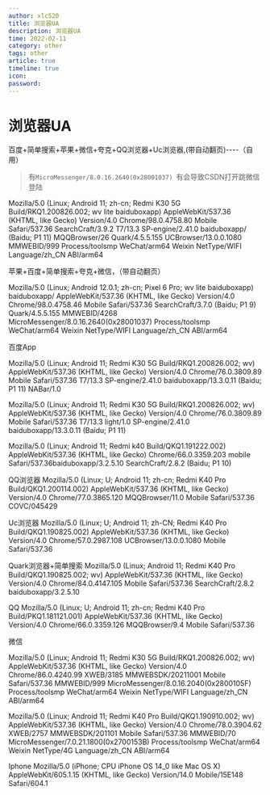 ```yaml
---
author: xlc520
title: 浏览器UA
description: 浏览器UA
time: 2022-02-11
category: other
tags: other
article: true
timeline: true
icon: 
password: 
---
```

# 浏览器UA

百度+简单搜索+苹果+微信+夸克+QQ浏览器+Uc浏览器,(带自动翻页)----（自用）

> 有`MicroMessenger/8.0.16.2640(0x28001037) `有会导致CSDN打开跳微信登陆

Mozilla/5.0 (Linux; Android 11; zh-cn; Redmi K30 5G Build/RKQ1.200826.002; wv lite baiduboxapp) AppleWebKit/537.36 (KHTML, like Gecko) Version/4.0 Chrome/98.0.4758.80 Mobile Safari/537.36 SearchCraft/3.9.2 T7/13.3 SP-engine/2.41.0 baiduboxapp/ (Baidu; P1 11) MQQBrowser/26 Quark/4.5.5.155 UCBrowser/13.0.0.1080 MMWEBID/999 Process/toolsmp WeChat/arm64 Weixin NetType/WIFI Language/zh_CN ABI/arm64

苹果+百度+简单搜索+夸克+微信，（带自动翻页）

Mozilla/5.0 (Linux; Android 12.0.1; zh-cn; Pixel 6 Pro; wv lite baiduboxapp) baiduboxapp/ AppleWebKit/537.36 (KHTML, like Gecko) Version/4.0 Chrome/98.0.4758.46 Mobile Safari/537.36 SearchCraft/3.7.0 (Baidu; P1 9) Quark/4.5.5.155 MMWEBID/4268 MicroMessenger/8.0.16.2640(0x28001037) Process/toolsmp WeChat/arm64 Weixin NetType/WIFI Language/zh_CN ABI/arm64



百度App

Mozilla/5.0 (Linux; Android 11; Redmi K30 5G Build/RKQ1.200826.002; wv) AppleWebKit/537.36 (KHTML, like Gecko) Version/4.0 Chrome/76.0.3809.89 Mobile Safari/537.36 T7/13.3 SP-engine/2.41.0 baiduboxapp/13.3.0.11 (Baidu; P1 11) NABar/1.0

Mozilla/5.0 (Linux; Android 11; Redmi K30 5G Build/RKQ1.200826.002; wv) AppleWebKit/537.36 (KHTML, like Gecko) Version/4.0 Chrome/76.0.3809.89 Mobile Safari/537.36 T7/13.3 light/1.0 SP-engine/2.41.0 baiduboxapp/13.3.0.11 (Baidu; P1 11)

Mozilla/5.0 (Linux; Android 11; Redmi k40 Build/QKQ1.191222.002) AppleWebKit/537.36 (KHTML, like Gecko) Chrome/66.0.3359.203 mobile Safari/537.36baiduboxapp/3.2.5.10 SearchCraft/2.8.2 (Baidu; P1 10)

QQ浏览器
Mozilla/5.0 (Linux; U; Android 11; zh-cn; Redmi K40 Pro Build/QKQ1.200114.002) AppleWebKit/537.36 (KHTML, like Gecko) Version/4.0 Chrome/77.0.3865.120 MQQBrowser/11.0 Mobile Safari/537.36 COVC/045429

Uc浏览器
Mozilla/5.0 (Linux; U; Android 11; zh-CN; Redmi K40 Pro Build/QKQ1.190825.002) AppleWebKit/537.36 (KHTML, like Gecko) Version/4.0 Chrome/57.0.2987.108 UCBrowser/13.0.0.1080 Mobile Safari/537.36

Quark浏览器+简单搜索
Mozilla/5.0 (Linux; Android 11; Redmi K40 Pro Build/QKQ1.190825.002; wv) AppleWebKit/537.36 (KHTML, like Gecko) Version/4.0 Chrome/84.0.4147.105 Mobile Safari/537.36 SearchCraft/2.8.2 baiduboxapp/3.2.5.10

QQ
Mozilla/5.0 (Linux; U; Android 11; zh-cn; Redmi K40 Pro Build/PKQ1.181121.001) AppleWebKit/537.36 (KHTML, like Gecko) Version/4.0 Chrome/66.0.3359.126 MQQBrowser/9.4 Mobile Safari/537.36

微信

Mozilla/5.0 (Linux; Android 11; Redmi K30 5G Build/RKQ1.200826.002; wv) AppleWebKit/537.36 (KHTML, like Gecko) Version/4.0 Chrome/86.0.4240.99 XWEB/3185 MMWEBSDK/20211001 Mobile Safari/537.36 MMWEBID/999 MicroMessenger/8.0.16.2040(0x2800105F) Process/toolsmp WeChat/arm64 Weixin NetType/WIFI Language/zh_CN ABI/arm64

Mozilla/5.0 (Linux; Android 11; Redmi K40 Pro Build/QKQ1.190910.002; wv) AppleWebKit/537.36 (KHTML, like Gecko) Version/4.0 Chrome/78.0.3904.62 XWEB/2757 MMWEBSDK/201101 Mobile Safari/537.36 MMWEBID/70 MicroMessenger/7.0.21.1800(0x2700153B) Process/toolsmp WeChat/arm64 Weixin NetType/4G Language/zh_CN ABI/arm64

Iphone
Mozilla/5.0 (iPhone; CPU iPhone OS 14_0 like Mac OS X) AppleWebKit/605.1.15 (KHTML, like Gecko) Version/14.0 Mobile/15E148 Safari/604.1